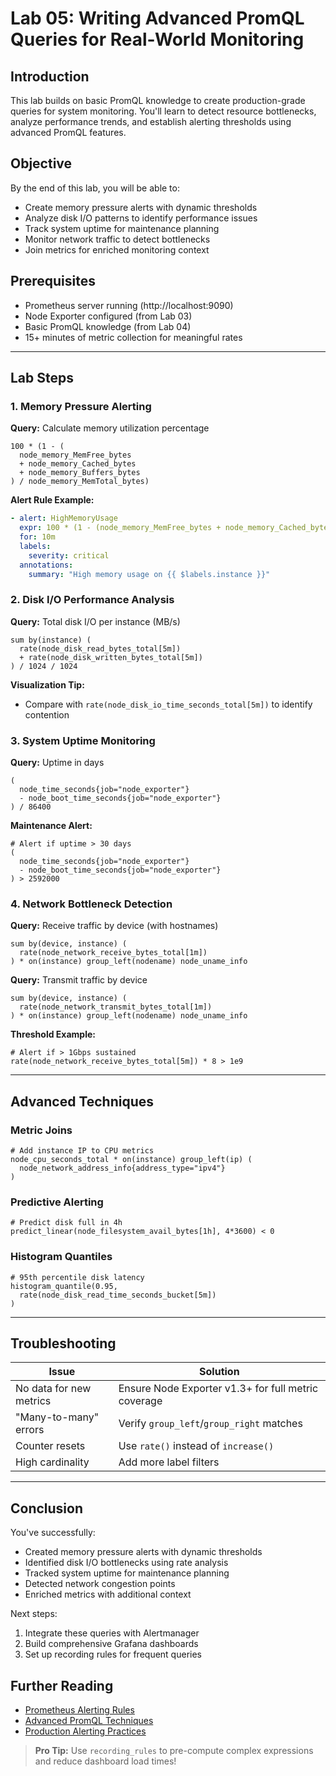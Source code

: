 # Lab 05: Writing Advanced PromQL Queries for Real-World Monitoring

## Introduction
This lab builds on basic PromQL knowledge to create production-grade queries for system monitoring. You'll learn to detect resource bottlenecks, analyze performance trends, and establish alerting thresholds using advanced PromQL features.

## Objective
By the end of this lab, you will be able to:
- Create memory pressure alerts with dynamic thresholds
- Analyze disk I/O patterns to identify performance issues
- Track system uptime for maintenance planning
- Monitor network traffic to detect bottlenecks
- Join metrics for enriched monitoring context

## Prerequisites
- Prometheus server running (http://localhost:9090)
- Node Exporter configured (from Lab 03)
- Basic PromQL knowledge (from Lab 04)
- 15+ minutes of metric collection for meaningful rates

---

## Lab Steps

### 1. Memory Pressure Alerting

**Query:** Calculate memory utilization percentage
```promql
100 * (1 - (
  node_memory_MemFree_bytes 
  + node_memory_Cached_bytes 
  + node_memory_Buffers_bytes
) / node_memory_MemTotal_bytes)
```

**Alert Rule Example:**
```yaml
- alert: HighMemoryUsage
  expr: 100 * (1 - (node_memory_MemFree_bytes + node_memory_Cached_bytes + node_memory_Buffers_bytes) / node_memory_MemTotal_bytes) > 90
  for: 10m
  labels:
    severity: critical
  annotations:
    summary: "High memory usage on {{ $labels.instance }}"
```

### 2. Disk I/O Performance Analysis

**Query:** Total disk I/O per instance (MB/s)
```promql
sum by(instance) (
  rate(node_disk_read_bytes_total[5m]) 
  + rate(node_disk_written_bytes_total[5m])
) / 1024 / 1024
```

**Visualization Tip:** 
- Compare with `rate(node_disk_io_time_seconds_total[5m])` to identify contention

### 3. System Uptime Monitoring

**Query:** Uptime in days
```promql
(
  node_time_seconds{job="node_exporter"} 
  - node_boot_time_seconds{job="node_exporter"}
) / 86400
```

**Maintenance Alert:**
```promql
# Alert if uptime > 30 days
(
  node_time_seconds{job="node_exporter"} 
  - node_boot_time_seconds{job="node_exporter"}
) > 2592000
```

### 4. Network Bottleneck Detection

**Query:** Receive traffic by device (with hostnames)
```promql
sum by(device, instance) (
  rate(node_network_receive_bytes_total[1m])
) * on(instance) group_left(nodename) node_uname_info
```

**Query:** Transmit traffic by device
```promql
sum by(device, instance) (
  rate(node_network_transmit_bytes_total[1m])
) * on(instance) group_left(nodename) node_uname_info
```

**Threshold Example:**
```promql
# Alert if > 1Gbps sustained
rate(node_network_receive_bytes_total[5m]) * 8 > 1e9
```

---

## Advanced Techniques

### Metric Joins
```promql
# Add instance IP to CPU metrics
node_cpu_seconds_total * on(instance) group_left(ip) (
  node_network_address_info{address_type="ipv4"}
)
```

### Predictive Alerting
```promql
# Predict disk full in 4h
predict_linear(node_filesystem_avail_bytes[1h], 4*3600) < 0
```

### Histogram Quantiles
```promql
# 95th percentile disk latency
histogram_quantile(0.95, 
  rate(node_disk_read_time_seconds_bucket[5m])
)
```

---

## Troubleshooting

| Issue | Solution |
|-------|----------|
| No data for new metrics | Ensure Node Exporter v1.3+ for full metric coverage |
| "Many-to-many" errors | Verify `group_left`/`group_right` matches |
| Counter resets | Use `rate()` instead of `increase()` |
| High cardinality | Add more label filters |

---

## Conclusion
You've successfully:
- Created memory pressure alerts with dynamic thresholds
- Identified disk I/O bottlenecks using rate analysis
- Tracked system uptime for maintenance planning
- Detected network congestion points
- Enriched metrics with additional context

Next steps:
1. Integrate these queries with Alertmanager
2. Build comprehensive Grafana dashboards
3. Set up recording rules for frequent queries

## Further Reading
- [Prometheus Alerting Rules](https://prometheus.io/docs/prometheus/latest/configuration/alerting_rules/)
- [Advanced PromQL Techniques](https://www.robustperception.io/tag/promql)
- [Production Alerting Practices](https://prometheus.io/docs/practices/alerting/)

> **Pro Tip:** Use `recording_rules` to pre-compute complex expressions and reduce dashboard load times!
